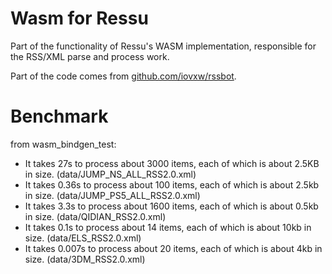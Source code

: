 # Wasm for Ressu

Part of the functionality of Ressu's WASM implementation, responsible for the RSS/XML parse and process work. 

Part of the code comes from [github.com/iovxw/rssbot](https://github.com/iovxw/rssbot).


# Benchmark

from wasm_bindgen_test:

- It takes 27s to process about 3000 items, each of which is about 2.5KB in size. (data/JUMP_NS_ALL_RSS2.0.xml)
- It takes 0.36s to process about 100 items, each of which is about 2.5kb in size. (data/JUMP_PS5_ALL_RSS2.0.xml)
- It takes 3.3s to process about 1600 items, each of which is about 0.5kb in size. (data/QIDIAN_RSS2.0.xml)
- It takes 0.1s to process about 14 items, each of which is about 10kb in size. (data/ELS_RSS2.0.xml)
- It takes 0.007s to process about 20 items, each of which is about 4kb in size. (data/3DM_RSS2.0.xml)
